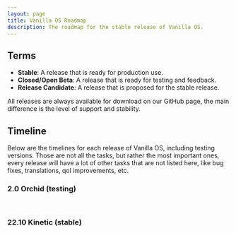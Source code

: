 ```yaml
---
layout: page
title: Vanilla OS Roadmap
description: The roadmap for the stable release of Vanilla OS.
---
```

## Terms

* **Stable**: A release that is ready for production use.
* **Closed/Open Beta**: A release that is ready for testing and feedback.
* **Release Candidate**: A release that is proposed for the stable release.

All releases are always available for download on our GitHub page, the main
difference is the level of support and stability.

## Timeline

Below are the timelines for each release of Vanilla OS, including testing 
versions. Those are not all the tasks, but rather the most important ones,
every release will have a lot of other tasks that are not listed here, like
bug fixes, translations, qol improvements, etc.

### 2.0 Orchid (testing)

<div class="timeline" id="timeline_2"></div>

<br />

### 22.10 Kinetic (stable)

<div class="timeline collapsed" id="timeline_2210"></div>

<br />

<script type="text/javascript" src="/assets/js/tableStatus.js"></script>
<script type="text/javascript" src="/assets/js/timeline.js"></script>

<script>
    generateTimeline(
        {
            events: [
                {
                    date: "26 February 2023",
                    title: "Freeze",
                    description: "The development of Vanilla OS 22.10 will be frozen until the next release.",
                    className: "timeline-green"
                },
                {
                    date: "26 February 2023",
                    title: "Manual Partitioning Support",
                    description: "Added Manual Partitoning Support to Installer",
                    className: "timeline-dimmed-green"
                },
                {
                    date: "26 February 2023",
                    title: "Panels removed in Vanilla Control Center",
                    description: "Drivers and PRIME Profiles panels have been moved to Settings from Vanilla Control Center",
                    className: "timeline-dimmed-green"
                },
                {
                    date: "February 2023",
                    title: "Nix Support",
                    description: "Added support for Nix packages in Apx",
                    className: "timeline-dimmed-green"
                },
                {
                    date: "February 2023",
                    title: "Rollback Support",
                    description: "Added option to rollback to previous root partition in ABRoot",
                    className: "timeline-dimmed-green"
                },
                {
                    date: "February 2023",
                    title: "VRR Session",
                    description: "Experimental VRR package with GNOME Session has been added",
                    className: "timeline-dimmed-green"
                },
                {
                    date: "January 2023",
                    title: "Bug Fixes",
                    description: "Bugs reported by the community will be fixed.",
                    className: "timeline-dimmed-green"
                },
                {
                    date: "29 December 2022",
                    title: "Stable",
                    description: "The first stable release of Vanilla OS.",
                    className: "timeline-dimmed-green"
                },
                {
                    title: "Release Candidate builds are available for testing.",
                    className: "timeline-dimmed-green"
                },
                {
                    date: "28 November 2022",
                    title: "ABRoot Ready",
                    description: "ABRoot is ready to be included in the next release.",
                    className: "timeline-dimmed-green"
                },
                {
                    date: "11 November 2022",
                    title: "Slowdown #1",
                    description: "We have decided to <a href='/2023/01/28/almost-vs-abroot.html'>deprecate Almost for ABRoot</a>, a new utility designed to provide a more robust and full atomic immutability model, as a result the next release will be delayed by a few weeks.",
                    className: "timeline-red"
                },
                {
                    date: "24 October 2022",
                    title: "Open Beta",
                    description: "The first open beta of Vanilla OS.",
                    className: "timeline-dimmed-green"
                },
                {
                    date: "09 October 2022",
                    title: "Closed Beta 2",
                    description: "The second Closed Beta stage of Vanilla OS begins.",
                    className: "timeline-dimmed-green"
                },
                {
                    date: "01 October 2022",
                    title: "Closed Beta 1",
                    description: "The first Closed Beta stage of Vanilla OS begins.",
                    className: "timeline-dimmed-green"
                },
                {
                    date: "24 September 2022",
                    title: "Alpha",
                    description: "First Alpha release of Vanilla OS.",
                    className: "timeline-dimmed-green"
                }
            ]
        },
        "#timeline_2210"
    );

    generateTimeline(
        {
            events: [
                {
                    date: "No date yet",
                    title: "GNOME 44",
                    description: "Vanilla OS 2.0 will be based on GNOME 44 (not guaranteed).",
                    className: "timeline-grayed"
                },
                {
                    date: "No date yet",
                    title: "Waydroid support in Apx",
                    description: "We are working on adding <a href='https://github.com/Vanilla-OS/apx/issues/118'>Android support to Apx</a>.",
                    className: "timeline-grayed"
                },
                {
                    date: "Working on",
                    title: "desktop-image",
                    description: "We are working to the desktop image of Vanilla OS. This is the official image of Vanilla OS.",
                    className: "timeline-green"
                },
                {
                    date: "Working on",
                    title: "core-image",
                    description: "We are working to the core image of Vanilla OS. This image will be used as a base for the desktop image and flavors.",
                    className: "timeline-green"
                },
                {
                    date: "Working on",
                    title: "pico-image",
                    description: "We are working to the pico image of Vanilla OS. This image will be used as a base for the core image and live iso.",
                    className: "timeline-green"
                },
                {
                    date: "Working on",
                    title: "Vib",
                    description: "We are working on a new OCI image builder for Vanilla OS.",
                    className: "timeline-green"
                },
                {
                    date: "Working on",
                    title: "Albius",
                    description: "We are developing and switching to Albius, a new installer backend for Vanilla OS.",
                    className: "timeline-green"
                },
                {
                    date: "Working on",
                    title: "Ikaros",
                    description: "We are working on a new drivers backend for Vanilla OS",
                    className: "timeline-green"
                },
                {
                    date: "Working on",
                    title: "ABRoot v2",
                    description: "We are working on a new ABRoot version which use OCI images instead of the package manager.",
                    className: "timeline-green"
                },
                {
                    date: "30 April 2023",
                    title: "Prometheus",
                    description: "We are developing a runtime for containers to be used in Vanilla OS projects.",
                    className: "timeline-dimmed-green"
                },
                {
                    date: "14 April 2023",
                    title: "Atlas",
                    description: "We are developing a web platform to browse the Vanilla OS Image Registry.",
                    className: "timeline-dimmed-green"
                },
                {
                    date: "3 April 2023",
                    title: "Eratosthenes",
                    description: "We are developing a web platform to index and search for packages in the Vanilla OS repositories.",
                    className: "timeline-dimmed-green"
                },
                {
                    date: "March 2023",
                    title: "OEM Support",
                    description: "We are working on adding OEM support to Vanilla OS.",
                    className: "timeline-dimmed-green"
                },
                {
                    date: "26 February 2023",
                    title: "Setting up testing infrastructure",
                    description: "We are setting up a testing infrastructure to test the new features and bug fixes. The base system is based on Debian sid.",
                    className: "timeline-dimmed-green"
                },
                {
                    date: "25 February 2023",
                    title: "Vanilla OS 2.0 (Orchid) initial work",
                    description: "Initial works on the next major release of Vanilla OS.",
                    className: "timeline-dimmed-green"
                }
            ]
        },
        "#timeline_2"
    );
</script>
